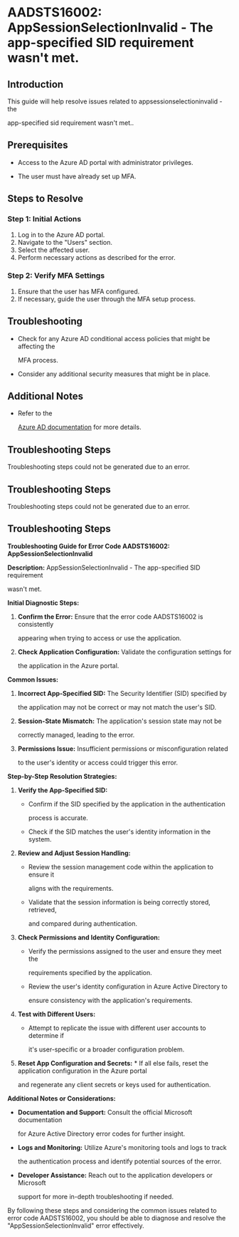 # AADSTS16002: AppSessionSelectionInvalid - The app-specified SID requirement wasn't met.


## Introduction

This guide will help resolve issues related to appsessionselectioninvalid - the

app-specified sid requirement wasn't met..


## Prerequisites


* Access to the Azure AD portal with administrator privileges.

* The user must have already set up MFA.


## Steps to Resolve


### Step 1: Initial Actions

1. Log in to the Azure AD portal.
2. Navigate to the "Users" section.
3. Select the affected user.
4. Perform necessary actions as described for the error.


### Step 2: Verify MFA Settings

1. Ensure that the user has MFA configured.
2. If necessary, guide the user through the MFA setup process.


## Troubleshooting


* Check for any Azure AD conditional access policies that might be affecting the

  MFA process.

* Consider any additional security measures that might be in place.


## Additional Notes


* Refer to the

  [Azure AD 
documentation](https://learn.microsoft.com/en-us/azure/active-directory/)
  for more details.


## Troubleshooting Steps

Troubleshooting steps could not be generated due to an error.


## Troubleshooting Steps

Troubleshooting steps could not be generated due to an error.


## Troubleshooting Steps

**Troubleshooting Guide for Error Code AADSTS16002: AppSessionSelectionInvalid**

**Description:** AppSessionSelectionInvalid - The app-specified SID requirement

wasn't met.

**Initial Diagnostic Steps:** 

1. **Confirm the Error:** Ensure that the error code AADSTS16002 is consistently

   appearing when trying to access or use the application.
2. **Check Application Configuration:** Validate the configuration settings for

   the application in the Azure portal.

**Common Issues:** 

1. **Incorrect App-Specified SID:** The Security Identifier (SID) specified by

   the application may not be correct or may not match the user's SID.
2. **Session-State Mismatch:** The application's session state may not be

   correctly managed, leading to the error.
3. **Permissions Issue:** Insufficient permissions or misconfiguration related

   to the user's identity or access could trigger this error.

**Step-by-Step Resolution Strategies:** 

1. **Verify the App-Specified SID:** 

   * Confirm if the SID specified by the application in the authentication

     process is accurate.
   * Check if the SID matches the user's identity information in the system.

2. **Review and Adjust Session Handling:** 

   * Review the session management code within the application to ensure it

     aligns with the requirements.
   * Validate that the session information is being correctly stored, retrieved,

     and compared during authentication.

3. **Check Permissions and Identity Configuration:** 

   * Verify the permissions assigned to the user and ensure they meet the

     requirements specified by the application.
   * Review the user's identity configuration in Azure Active Directory to

     ensure consistency with the application's requirements.

4. **Test with Different Users:** 

   * Attempt to replicate the issue with different user accounts to determine if

     it's user-specific or a broader configuration problem.

5. **Reset App Configuration and Secrets:**    * If all else fails, reset the 
application configuration in the Azure portal

     and regenerate any client secrets or keys used for authentication.

**Additional Notes or Considerations:**


* **Documentation and Support:** Consult the official Microsoft documentation

  for Azure Active Directory error codes for further insight.

* **Logs and Monitoring:** Utilize Azure's monitoring tools and logs to track

  the authentication process and identify potential sources of the error.

* **Developer Assistance:** Reach out to the application developers or Microsoft

  support for more in-depth troubleshooting if needed.

By following these steps and considering the common issues related to error code
AADSTS16002, you should be able to diagnose and resolve the
"AppSessionSelectionInvalid" error effectively.